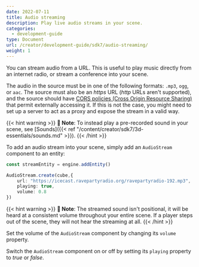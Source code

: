 ```yaml
---
date: 2022-07-11
title: Audio streaming
description: Play live audio streams in your scene.
categories:
  - development-guide
type: Document
url: /creator/development-guide/sdk7/audio-streaming/
weight: 1
---
```


You can stream audio from a URL. This is useful to play music directly from an internet radio, or stream a conference into your scene.

The audio in the source must be in one of the following formats: `.mp3`, `ogg`, or `aac`. The source must also be an _https_ URL (_http_ URLs aren't supported), and the source should have [CORS policies (Cross Origin Resource Sharing)](https://en.wikipedia.org/wiki/Cross-origin_resource_sharing) that permit externally accessing it. If this is not the case, you might need to set up a server to act as a proxy and expose the stream in a valid way.

{{< hint warning >}}
**📔 Note**:  To instead play a pre-recorded sound in your scene, see [Sounds]({{< ref "/content/creator/sdk7/3d-essentials/sounds.md" >}}).
{{< /hint >}}



To add an audio stream into your scene, simply add an `AudioStream` component to an entity:

```ts
const streamEntity = engine.addEntity()

AudioStream.create(cube,{
	url: "https://icecast.ravepartyradio.org/ravepartyradio-192.mp3",
	playing: true,
	volume: 0.8
})
```

{{< hint warning >}}
**📔 Note**:  The streamed sound isn't positional, it will be heard at a consistent volume throughout your entire scene. If a player steps out of the scene, they will not hear the streaming at all.
{{< /hint >}}


Set the volume of the `AudioStream` component by changing its `volume` property.

Switch the `AudioStream` component on or off by setting its `playing` property to _true_ or _false_.
